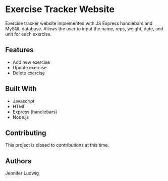 # Exercise Tracker Website

Exercise tracker website implemented with JS Express handlebars and MySQL database. Allows the user to input the name, reps, weight, date, and unit for each exercise.

## Features
* Add new exercise
* Update exercise
* Delete exercise

## Built With
* Javascript
* HTML
* Express (handlebars)
* Node.js

## Contributing
This project is closed to contributions at this time.

## Authors
Jennifer Ludwig
